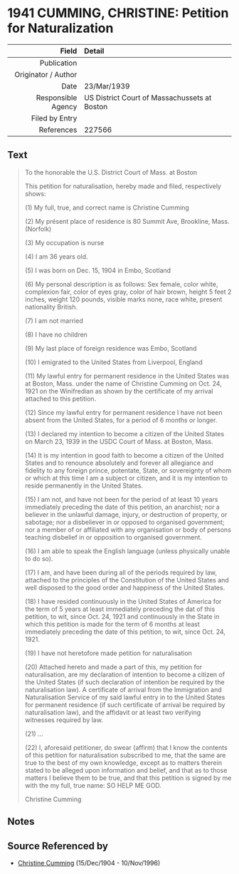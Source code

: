 ﻿---
layout: page
permalink: /sources/s21952453
---

# 1941 CUMMING, CHRISTINE: Petition for Naturalization

Field | Detail
---:|:---
Publication | 
Originator / Author | 
Date | 23/Mar/1939
Responsible Agency | US District Court of Massachussets at Boston
Filed by Entry | 
References | 227566

## Text

> To the honorable the U.S. District Court of Mass. at Boston
>
> This petition for naturalisation, hereby made and filed, respectively shows:
>
> (1) My full, true, and correct name is Christine Cumming
>
> (2) My présent place of residence is 80 Summit Ave, Brookline, Mass. (Norfolk)
>
> (3) My occupation is nurse
>
> (4) I am 36 years old.
>
> (5) I was born on Dec. 15, 1904 in Embo, Scotland
>
> (6) My personal description is as follows: Sex female, color white, complexion fair, color of eyes gray, color of hair brown, height 5 feet 2 inches, weight 120 pounds, visible marks none, race white, present nationality British.
>
> (7) I am not married
>
> (8) I have no children
>
> (9) My last place of foreign residence was Embo, Scotland
>
> (10) I emigrated to the United States from Liverpool, England
>
> (11) My lawful entry for permanent residence in the United States was at Boston, Mass. under the name of Christine Cumming on Oct. 24, 1921 on the Winifredian as shown by the certificate of my arrival attached to this petition.
>
> (12) Since my lawful entry for permanent residence I have not been absent from the United States, for a period of 6 months or longer.
>
> (13) I declared my intention to become a citizen of the United States on March 23, 1939 in the USDC Court of Mass. at  Boston, Mass.
>
> (14) It is my intention in good faith to become a citizen of the United States and to renounce absolutely and forever all allegiance and fidelity to any foreign prince, potentate, State, or sovereignty of whom or which at this time I am a subject or citizen, and it is my intention to reside permanently in the United States.
>
> (15) I am not, and have not been for the period of at least 10 years immediately preceding the date of this petition, an anarchist; nor a believer in the unlawful damage, injury, or destruction of property, or sabotage; nor a disbeliever in or opposed to organised government; nor a member of or affiliated with any organisation or body of persons teaching disbelief in or opposition to organised government.
>
> (16) I am able to speak the English language (unless physically unable to do so).
>
> (17) I am, and have been during all of the periods required by law, attached to the principles of the Constitution of the United States and well disposed to the good order and happiness of the United States.
>
> (18) I have resided continuously in the United States of America for the term of 5 years at least immediately preceding the dat of this petition, to wit, since Oct. 24, 1921 and continuously in the State in which this petition is made for the term of 6 months at least immediately preceding the date of this petition, to wit, since Oct. 24, 1921.
>
> (19) I have not heretofore made petition for naturalisation 
>
> (20) Attached hereto and made a part of this, my petition for naturalisation, are my declaration of intention to become a citizen of the United States (if such declaration of intention be required by the naturalisation law). A certificate of arrival from the Immigration and Naturalisation Service of my said lawful entry in to the United States for permanent residence (if such certificate of arrival be required by naturalisation law), and the affidavit or at least two verifying witnesses required by law.
>
> (21) ...
>
> (22) I, aforesaid petitioner, do swear (affirm) that I know the contents of this petition for naturalisation subscribed to me, that the same are true to the best of my own knowledge, except as to matters therein stated to be alleged upon information and belief, and that as to those matters I believe them to be true, and that this petition is signed by me with the my full, true name: SO HELP ME GOD.
>
> Christine Cumming
>

## Notes


## Source Referenced by

* [Christine Cumming](../people/@24328630@-christine-cumming-b1904-12-15-d1996-11-10.md) (15/Dec/1904 - 10/Nov/1996)
